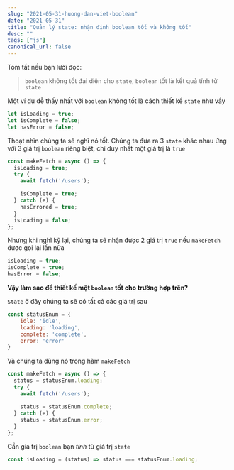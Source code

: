 ```yaml
---
slug: "2021-05-31-huong-dan-viet-boolean"
date: "2021-05-31"
title: "Quản lý state: nhận định boolean tốt và không tốt"
desc: ""
tags: ["js"]
canonical_url: false
---
```


Tóm tắt nếu bạn lười đọc:

> `boolean` không tốt đại diện cho `state`, `boolean` tốt là kết quả tính từ `state`

Một ví dụ dễ thấy nhất với `boolean` không tốt là cách thiết kế `state` như vầy

```js
let isLoading = true;
let isComplete = false;
let hasError = false;
```
Thoạt nhìn chúng ta sẽ nghĩ nó tốt. Chúng ta đưa ra 3 `state` khác nhau ứng với 3 giá trị `boolean` riêng biệt, chỉ duy nhất một giá trị là `true` 

```js
const makeFetch = async () => {
  isLoading = true;
  try {
    await fetch('/users');

    isComplete = true;
  } catch (e) {
    hasErrored = true;
  }
  isLoading = false;
};
```

Nhưng khi nghĩ kỹ lại, chúng ta sẽ nhận được 2 giá trị `true` nếu `makeFetch` được gọi lại lần nữa

```js
isLoading = true;
isComplete = true;
hasError = false;
```
**Vậy làm sao để thiết kế một `boolean` tốt cho trường hợp trên?**

`State` ở đây chúng ta sẽ có tất cả các giá trị sau

```js
const statusEnum = {
	idle: 'idle',
	loading: 'loading',
	complete: 'complete',
	error: 'error'
}
```

Và chúng ta dùng nó trong hàm `makeFetch`

```js
const makeFetch = async () => {
  status = statusEnum.loading;
  try {
    await fetch('/users');

    status = statusEnum.complete;
  } catch (e) {
    status = statusEnum.error;
  }
};
```
Cần giá trị `boolean` bạn *tính* từ giá trị `state`

```js
const isLoading = (status) => status === statusEnum.loading;
```